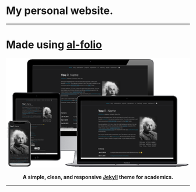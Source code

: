 # My personal website. 

---

# Made using [al-folio](https://github.com/alshedivat/al-folio)

<div align="center">

[![Preview](assets/img/readme_preview/al-folio-preview.png)](https://alshedivat.github.io/al-folio/)

**A simple, clean, and responsive [Jekyll](https://jekyllrb.com/) theme for academics.**

---
